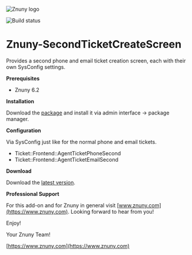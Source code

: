 ![Znuny logo](https://www.znuny.com/assets/images/logo_small.png)


![Build status](https://badge.proxy.znuny.com/Znuny4OTRS-SecondTicketCreateScreen/rel-6_2)

Znuny-SecondTicketCreateScreen
==============================
Provides a second phone and email ticket creation screen, each with their own SysConfig settings.

**Prerequisites**

- Znuny 6.2

**Installation**

Download the [package](https://addons.znuny.com/api/addon_repos/public/2106/latest) and install it via admin interface -> package manager.

**Configuration**

Via SysConfig just like for the normal phone and email tickets.

* Ticket::Frontend::AgentTicketPhoneSecond
* Ticket::Frontend::AgentTicketEmailSecond

**Download**

Download the [latest version](https://addons.znuny.com/api/addon_repos/public/2106/latest).

**Professional Support**

For this add-on and for Znuny in general visit [www.znuny.com](https://www.znuny.com). Looking forward to hear from you!

Enjoy!

Your Znuny Team!

[https://www.znuny.com](https://www.znuny.com)
